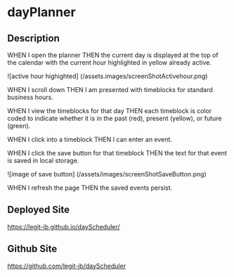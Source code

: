 # dayPlanner

## Description
WHEN I open the planner
THEN the current day is displayed at the top of the calendar with the current hour highlighted in yellow already active.

![active hour highighted] (/assets.images/screenShotActivehour.png)

WHEN I scroll down
THEN I am presented with timeblocks for standard business hours.

WHEN I view the timeblocks for that day
THEN each timeblock is color coded to indicate whether it is in the past (red), present (yellow), or future (green).

WHEN I click into a timeblock
THEN I can enter an event.

WHEN I click the save button for that timeblock
THEN the text for that event is saved in local storage.

![image of save button] (/assets/images/screenShotSaveButton.png)

WHEN I refresh the page
THEN the saved events persist.

## Deployed Site
https://legit-jb.github.io/dayScheduler/

## Github Site
https://github.com/legit-jb/dayScheduler
